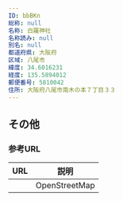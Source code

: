 ```yaml
---
ID: bbBKn
総称: null
名称: 白羅神社
名称読み: null
別名: null
都道府県: 大阪府
区域: 八尾市
緯度: 34.6016231
経度: 135.5894012
郵便番号: 5810042
住所: 大阪府八尾市南木の本７丁目３３
---
```


## その他

### 参考URL

| URL | 説明          |
| --- | ------------- |
|     | OpenStreetMap |
